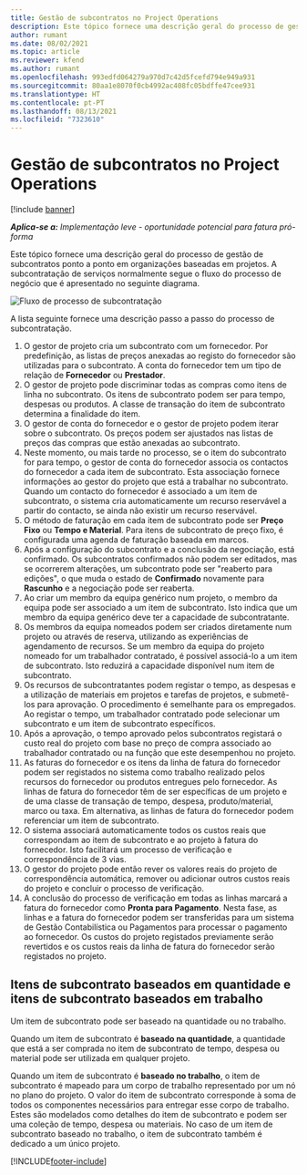 ```yaml
---
title: Gestão de subcontratos no Project Operations
description: Este tópico fornece uma descrição geral do processo de gestão de subcontratos ponto a ponto, normalmente em organizações baseadas em projetos.
author: rumant
ms.date: 08/02/2021
ms.topic: article
ms.reviewer: kfend
ms.author: rumant
ms.openlocfilehash: 993edfd064279a970d7c42d5fcefd794e949a931
ms.sourcegitcommit: 80aa1e8070f0cb4992ac408fc05bdffe47cee931
ms.translationtype: HT
ms.contentlocale: pt-PT
ms.lasthandoff: 08/13/2021
ms.locfileid: "7323610"
---
```

# <a name="subcontract-management-in-project-operations"></a>Gestão de subcontratos no Project Operations

[!include [banner](../../includes/dataverse-preview.md)]

_**Aplica-se a:** Implementação leve - oportunidade potencial para fatura pró-forma_

Este tópico fornece uma descrição geral do processo de gestão de subcontratos ponto a ponto em organizações baseadas em projetos. A subcontratação de serviços normalmente segue o fluxo do processo de negócio que é apresentado no seguinte diagrama.

![Fluxo de processo de subcontratação](../media/SubcontractingProcessFlow.png)

A lista seguinte fornece uma descrição passo a passo do processo de subcontratação.

1. O gestor de projeto cria um subcontrato com um fornecedor. Por predefinição, as listas de preços anexadas ao registo do fornecedor são utilizadas para o subcontrato. A conta do fornecedor tem um tipo de relação de **Fornecedor** ou **Prestador**.
2. O gestor de projeto pode discriminar todas as compras como itens de linha no subcontrato. Os itens de subcontrato podem ser para tempo, despesas ou produtos. A classe de transação do item de subcontrato determina a finalidade do item.
3. O gestor de conta do fornecedor e o gestor de projeto podem iterar sobre o subcontrato. Os preços podem ser ajustados nas listas de preços das compras que estão anexadas ao subcontrato.
4. Neste momento, ou mais tarde no processo, se o item do subcontrato for para tempo, o gestor de conta do fornecedor associa os contactos do fornecedor a cada item de subcontrato. Esta associação fornece informações ao gestor do projeto que está a trabalhar no subcontrato. Quando um contacto do fornecedor é associado a um item de subcontrato, o sistema cria automaticamente um recurso reservável a partir do contacto, se ainda não existir um recurso reservável.
5. O método de faturação em cada item de subcontrato pode ser **Preço Fixo** ou **Tempo e Material**. Para itens de subcontrato de preço fixo, é configurada uma agenda de faturação baseada em marcos.
6.  Após a configuração do subcontrato e a conclusão da negociação, está confirmado. Os subcontratos confirmados não podem ser editados, mas se ocorrerem alterações, um subcontrato pode ser "reaberto para edições", o que muda o estado de **Confirmado** novamente para **Rascunho** e a negociação pode ser reaberta. 
7.  Ao criar um membro da equipa genérico num projeto, o membro da equipa pode ser associado a um item de subcontrato. Isto indica que um membro da equipa genérico deve ter a capacidade de subcontratante.
8.  Os membros da equipa nomeados podem ser criados diretamente num projeto ou através de reserva, utilizando as experiências de agendamento de recursos. Se um membro da equipa do projeto nomeado for um trabalhador contratado, é possível associá-lo a um item de subcontrato. Isto reduzirá a capacidade disponível num item de subcontrato.
9.  Os recursos de subcontratantes podem registar o tempo, as despesas e a utilização de materiais em projetos e tarefas de projetos, e submetê-los para aprovação. O procedimento é semelhante para os empregados. Ao registar o tempo, um trabalhador contratado pode selecionar um subcontrato e um item de subcontrato específicos.
10. Após a aprovação, o tempo aprovado pelos subcontratos registará o custo real do projeto com base no preço de compra associado ao trabalhador contratado ou na função que este desempenhou no projeto.
11. As faturas do fornecedor e os itens da linha de fatura do fornecedor podem ser registados no sistema como trabalho realizado pelos recursos do fornecedor ou produtos entregues pelo fornecedor. As linhas de fatura do fornecedor têm de ser específicas de um projeto e de uma classe de transação de tempo, despesa, produto/material, marco ou taxa. Em alternativa, as linhas de fatura do fornecedor podem referenciar um item de subcontrato.
12. O sistema associará automaticamente todos os custos reais que correspondam ao item de subcontrato e ao projeto à fatura do fornecedor. Isto facilitará um processo de verificação e correspondência de 3 vias.
13. O gestor do projeto pode então rever os valores reais do projeto de correspondência automática, remover ou adicionar outros custos reais do projeto e concluir o processo de verificação.
14. A conclusão do processo de verificação em todas as linhas marcará a fatura do fornecedor como **Pronta para Pagamento**. Nesta fase, as linhas e a fatura do fornecedor podem ser transferidas para um sistema de Gestão Contabilística ou Pagamentos para processar o pagamento ao fornecedor. Os custos do projeto registados previamente serão revertidos e os custos reais da linha de fatura do fornecedor serão registados no projeto.

## <a name="quantity-based-subcontract-lines-and-work-based-subcontract-lines"></a>Itens de subcontrato baseados em quantidade e itens de subcontrato baseados em trabalho

Um item de subcontrato pode ser baseado na quantidade ou no trabalho. 

Quando um item de subcontrato é **baseado na quantidade**, a quantidade que está a ser comprada no item de subcontrato de tempo, despesa ou material pode ser utilizada em qualquer projeto.

Quando um item de subcontrato é **baseado no trabalho**, o item de subcontrato é mapeado para um corpo de trabalho representado por um nó no plano do projeto. O valor do item de subcontrato corresponde à soma de todos os componentes necessários para entregar esse corpo de trabalho. Estes são modelados como detalhes do item de subcontrato e podem ser uma coleção de tempo, despesa ou materiais. No caso de um item de subcontrato baseado no trabalho, o item de subcontrato também é dedicado a um único projeto.

[!INCLUDE[footer-include](../../includes/footer-banner.md)]

